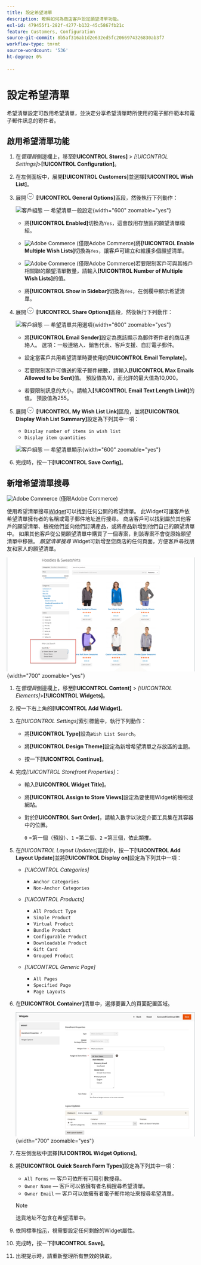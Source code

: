 ```yaml
---
title: 設定希望清單
description: 瞭解如何為商店客戶設定願望清單功能。
exl-id: 479455f1-282f-4277-b132-45c5867fb21c
feature: Customers, Configuration
source-git-commit: 8b5af316ab1d2e632ed5fc2066974326830ab3f7
workflow-type: tm+mt
source-wordcount: '536'
ht-degree: 0%

---
```


# 設定希望清單

希望清單設定可啟用希望清單，並決定分享希望清單時所使用的電子郵件範本和電子郵件訊息的寄件者。

## 啟用希望清單功能

1. 在&#x200B;_管理員_&#x200B;側邊欄上，移至&#x200B;**[!UICONTROL Stores]** > _[!UICONTROL Settings]_>**[!UICONTROL Configuration]**。

1. 在左側面板中，展開&#x200B;**[!UICONTROL Customers]**&#x200B;並選擇&#x200B;**[!UICONTROL Wish List]**。

1. 展開![展開選取器](../assets/icon-display-expand.png) **[!UICONTROL General Options]**&#x200B;區段，然後執行下列動作：

   ![客戶組態 — 希望清單一般設定](../configuration-reference/customers/assets/wishlist-general-options.png){width="600" zoomable="yes"}

   - 將&#x200B;**[!UICONTROL Enabled]**&#x200B;切換為`Yes`，這會啟用存放區的願望清單模組。

   - ![Adobe Commerce](../assets/adobe-logo.svg) (僅限Adobe Commerce)將&#x200B;**[!UICONTROL Enable Multiple Wish Lists]**&#x200B;切換為`Yes`，讓客戶可建立和維護多個願望清單。

   - ![Adobe Commerce](../assets/adobe-logo.svg) (僅限Adobe Commerce)若要限制客戶可與其帳戶相關聯的願望清單數量，請輸入&#x200B;**[!UICONTROL Number of Multiple Wish Lists]**&#x200B;的值。

   - 將&#x200B;**[!UICONTROL Show in Sidebar]**&#x200B;切換為`Yes`，在側欄中顯示希望清單。

1. 展開![展開選取器](../assets/icon-display-expand.png) **[!UICONTROL Share Options]**&#x200B;區段，然後執行下列動作：

   ![客戶組態 — 希望清單共用選項](../configuration-reference/customers/assets/wishlist-share-options.png){width="600" zoomable="yes"}

   - 將&#x200B;**[!UICONTROL Email Sender]**&#x200B;設定為應該顯示為郵件寄件者的商店連絡人。 選項：一般連絡人、銷售代表、客戶支援、自訂電子郵件。

   - 設定當客戶共用希望清單時要使用的&#x200B;**[!UICONTROL Email Template]**。

   - 若要限制客戶可傳送的電子郵件總數，請輸入&#x200B;**[!UICONTROL Max Emails Allowed to be Sent]**&#x200B;值。 預設值為10，而允許的最大值為10,000。

   - 若要限制訊息的大小，請輸入&#x200B;**[!UICONTROL Email Text Length Limit]**&#x200B;的值。 預設值為255。

1. 展開![擴充選擇器](../assets/icon-display-expand.png) **[!UICONTROL My Wish List Link]**&#x200B;區段，並將&#x200B;**[!UICONTROL Display Wish List Summary]**&#x200B;設定為下列其中一項：

   - `Display number of items in wish list`
   - `Display item quantities`

   ![客戶組態 — 希望清單顯示](../configuration-reference/customers/assets/wishlist-my-wishlist-link.png){width="600" zoomable="yes"}

1. 完成時，按一下&#x200B;**[!UICONTROL Save Config]**。

## 新增希望清單搜尋

![Adobe Commerce](../assets/adobe-logo.svg) (僅限Adobe Commerce)

使用希望清單搜尋[Widget](../content-design/widgets.md)可以找到任何公開的希望清單。 此Widget可讓客戶依希望清單擁有者的名稱或電子郵件地址進行搜尋。 商店客戶可以找到屬於其他客戶的願望清單、檢視他們並向他們訂購產品，或將產品新增到他們自己的願望清單中。 如果其他客戶從公開願望清單中購買了一個專案，則該專案不會從原始願望清單中移除。 _願望清單搜尋_ Widget可新增至您商店的任何頁面，方便客戶尋找朋友和家人的願望清單。

![店面範例 — 希望清單搜尋](./assets/storefront-wishlist-search.png){width="700" zoomable="yes"}

1. 在&#x200B;_管理員_&#x200B;側邊欄上，移至&#x200B;**[!UICONTROL Content]** > _[!UICONTROL Elements]_>**[!UICONTROL Widgets]**。

1. 按一下右上角的&#x200B;**[!UICONTROL Add Widget]**。

1. 在&#x200B;_[!UICONTROL Settings]_&#x200B;索引標籤中，執行下列動作：

   - 將&#x200B;**[!UICONTROL Type]**&#x200B;設為`Wish List Search`。

   - 將&#x200B;**[!UICONTROL Design Theme]**&#x200B;設定為新增希望清單之存放區的主題。

   - 按一下&#x200B;**[!UICONTROL Continue]**。

1. 完成&#x200B;_[!UICONTROL Storefront Properties]_：

   - 輸入&#x200B;**[!UICONTROL Widget Title]**。

   - 將&#x200B;**[!UICONTROL Assign to Store Views]**&#x200B;設定為要使用Widget的檢視或網站。

   - 對於&#x200B;**[!UICONTROL Sort Order]**，請輸入數字以決定介面工具集在其容器中的位置。

     `0` =第一個（預設）、`1` =第二個、`2` =第三個，依此類推。

1. 在&#x200B;_[!UICONTROL Layout Updates]_&#x200B;區段中，按一下&#x200B;**[!UICONTROL Add Layout Update]**&#x200B;並將&#x200B;**[!UICONTROL Display on]**&#x200B;設定為下列其中一項：

   - _[!UICONTROL Categories]_

      - `Anchor Categories`
      - `Non-Anchor Categories`

   - _[!UICONTROL Products]_

      - `All Product Type`
      - `Simple Product`
      - `Virtual Product`
      - `Bundle Product`
      - `Configurable Product`
      - `Downloadable Product`
      - `Gift Card`
      - `Grouped Product`

   - _[!UICONTROL Generic Page]_

      - `All Pages`
      - `Specified Page`
      - `Page Layouts`

1. 在&#x200B;**[!UICONTROL Container]**&#x200B;清單中，選擇要置入的頁面配置區域。

   ![願望清單搜尋Widget — 配置](./assets/widget-wishlist-search-storefront.png){width="700" zoomable="yes"}

1. 在左側面板中選擇&#x200B;**[!UICONTROL Widget Options]**。

1. 將&#x200B;**[!UICONTROL Quick Search Form Types]**&#x200B;設定為下列其中一項：

   - `All Forms` — 客戶可依所有可用引數搜尋。
   - `Owner Name` — 客戶可以依擁有者名稱搜尋希望清單。
   - `Owner Email` — 客戶可以依擁有者電子郵件地址來搜尋希望清單。

   >[!NOTE]
   >
   >送貨地址不包含在希望清單中。

1. 依照標準[指示](../content-design/widget-create.md)，視需要設定任何剩餘的Widget屬性。

1. 完成時，按一下&#x200B;**[!UICONTROL Save]**。

1. 出現提示時，請重新整理所有無效的快取。
